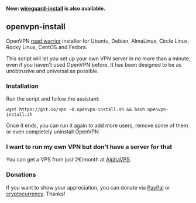 **New: [wireguard-install](https://github.com/Nyr/wireguard-install) is also available.**

## openvpn-install
OpenVPN [road warrior](http://en.wikipedia.org/wiki/Road_warrior_%28computing%29) installer for Ubuntu, Debian, AlmaLinux, Circle Linux, Rocky Linux, CentOS and Fedora.

This script will let you set up your own VPN server in no more than a minute, even if you haven't used OpenVPN before. It has been designed to be as unobtrusive and universal as possible.

### Installation
Run the script and follow the assistant:

`wget https://git.io/vpn -O openvpn-install.sh && bash openvpn-install.sh`

Once it ends, you can run it again to add more users, remove some of them or even completely uninstall OpenVPN.

### I want to run my own VPN but don't have a server for that
You can get a VPS from just 2€/month at [AlphaVPS](https://alphavps.com/clients/aff.php?aff=474&pid=422).

### Donations

If you want to show your appreciation, you can donate via [PayPal](https://www.paypal.com/cgi-bin/webscr?cmd=_s-xclick&hosted_button_id=VBAYDL34Z7J6L) or [cryptocurrency](https://pastebin.com/raw/M2JJpQpC). Thanks!
